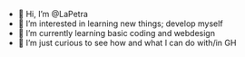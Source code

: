 - 👋 Hi, I’m @LaPetra
- 👀 I’m interested in learning new things; develop myself
- 🌱 I’m currently learning basic coding and webdesign
- 💞️ I’m just curious to see how and what I can do with/in GH


